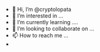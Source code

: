 - 👋 Hi, I’m @cryptolopata
- 👀 I’m interested in ...
- 🌱 I’m currently learning ....
- 💞️ I’m looking to collaborate on ...
- 📫 How to reach me ...
-
<!---
cryptolopata/cryptolopata is a ✨ special ✨ repository because its `README.md` (this file) appears on your GitHub profile.
You can click the Preview link to take a look at your changes.
--->
